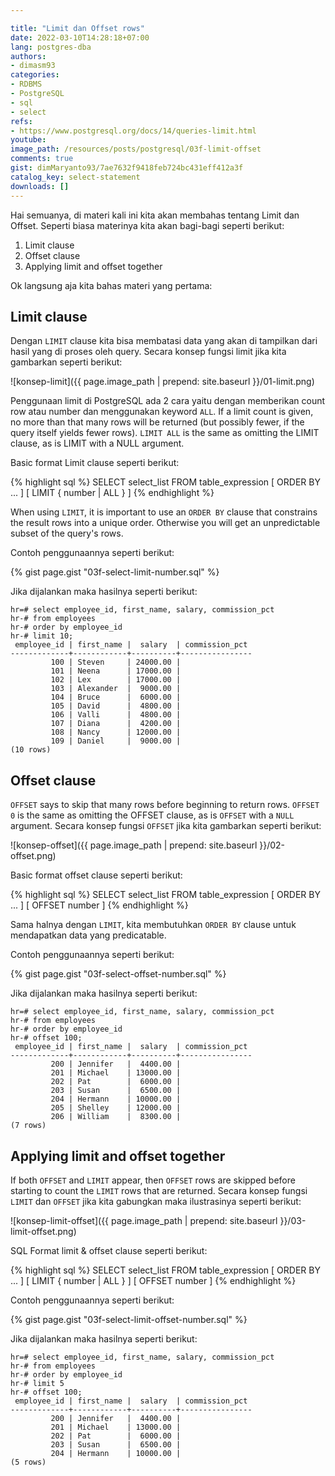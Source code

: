 ```yaml
---

title: "Limit dan Offset rows"
date: 2022-03-10T14:28:18+07:00
lang: postgres-dba
authors:
- dimasm93
categories:
- RDBMS
- PostgreSQL
- sql
- select
refs: 
- https://www.postgresql.org/docs/14/queries-limit.html
youtube: 
image_path: /resources/posts/postgresql/03f-limit-offset
comments: true
gist: dimMaryanto93/7ae7632f9418feb724bc431eff412a3f
catalog_key: select-statement
downloads: []
---
```


Hai semuanya, di materi kali ini kita akan membahas tentang Limit dan Offset. Seperti biasa materinya kita akan bagi-bagi seperti berikut:

1. Limit clause
2. Offset clause
3. Applying limit and offset together

Ok langsung aja kita bahas materi yang pertama:

<!--more-->

## Limit clause

Dengan `LIMIT` clause kita bisa membatasi data yang akan di tampilkan dari hasil yang di proses oleh query. Secara konsep fungsi limit jika kita gambarkan seperti berikut:

![konsep-limit]({{ page.image_path | prepend: site.baseurl }}/01-limit.png)

Penggunaan limit di PostgreSQL ada 2 cara yaitu dengan memberikan count row atau number dan menggunakan keyword `ALL`. If a limit count is given, no more than that many rows will be returned (but possibly fewer, if the query itself yields fewer rows). `LIMIT ALL` is the same as omitting the LIMIT clause, as is LIMIT with a NULL argument.

Basic format Limit clause seperti berikut:

{% highlight sql %}
SELECT select_list
FROM table_expression
[ ORDER BY ... ]
[ LIMIT { number | ALL } ]
{% endhighlight %}

When using `LIMIT`, it is important to use an `ORDER BY` clause that constrains the result rows into a unique order. Otherwise you will get an unpredictable subset of the query's rows.

Contoh penggunaannya seperti berikut:

{% gist page.gist "03f-select-limit-number.sql" %}

Jika dijalankan maka hasilnya seperti berikut:

```shell
hr=# select employee_id, first_name, salary, commission_pct
hr-# from employees
hr-# order by employee_id
hr-# limit 10;
 employee_id | first_name |  salary  | commission_pct
-------------+------------+----------+----------------
         100 | Steven     | 24000.00 |
         101 | Neena      | 17000.00 |
         102 | Lex        | 17000.00 |
         103 | Alexander  |  9000.00 |
         104 | Bruce      |  6000.00 |
         105 | David      |  4800.00 |
         106 | Valli      |  4800.00 |
         107 | Diana      |  4200.00 |
         108 | Nancy      | 12000.00 |
         109 | Daniel     |  9000.00 |
(10 rows)
```

## Offset clause

`OFFSET` says to skip that many rows before beginning to return rows. `OFFSET 0` is the same as omitting the OFFSET clause, as is `OFFSET` with a `NULL` argument. Secara konsep fungsi `OFFSET` jika kita gambarkan seperti berikut:

![konsep-offset]({{ page.image_path | prepend: site.baseurl }}/02-offset.png)

Basic format offset clause seperti berikut:

{% highlight sql %}
SELECT select_list
FROM table_expression
[ ORDER BY ... ]
[ OFFSET number ]
{% endhighlight %}

Sama halnya dengan `LIMIT`, kita membutuhkan `ORDER BY` clause untuk mendapatkan data yang predicatable.

Contoh penggunaannya seperti berikut:

{% gist page.gist "03f-select-offset-number.sql" %}

Jika dijalankan maka hasilnya seperti berikut:

```shell
hr=# select employee_id, first_name, salary, commission_pct
hr-# from employees
hr-# order by employee_id
hr-# offset 100;
 employee_id | first_name |  salary  | commission_pct
-------------+------------+----------+----------------
         200 | Jennifer   |  4400.00 |
         201 | Michael    | 13000.00 |
         202 | Pat        |  6000.00 |
         203 | Susan      |  6500.00 |
         204 | Hermann    | 10000.00 |
         205 | Shelley    | 12000.00 |
         206 | William    |  8300.00 |
(7 rows)
```

## Applying limit and offset together

If both `OFFSET` and `LIMIT` appear, then `OFFSET` rows are skipped before starting to count the `LIMIT` rows that are returned. Secara konsep fungsi `LIMIT` dan `OFFSET` jika kita gabungkan maka ilustrasinya seperti berikut:

![konsep-limit-offset]({{ page.image_path | prepend: site.baseurl }}/03-limit-offset.png)

SQL Format limit & offset clause seperti berikut:

{% highlight sql %}
SELECT select_list
FROM table_expression
[ ORDER BY ... ]
[ LIMIT { number | ALL } ] 
[ OFFSET number ]
{% endhighlight %}

Contoh penggunaannya seperti berikut:

{% gist page.gist "03f-select-limit-offset-number.sql" %}

Jika dijalankan maka hasilnya seperti berikut:

```shell
hr=# select employee_id, first_name, salary, commission_pct
hr-# from employees
hr-# order by employee_id
hr-# limit 5
hr-# offset 100;
 employee_id | first_name |  salary  | commission_pct
-------------+------------+----------+----------------
         200 | Jennifer   |  4400.00 |
         201 | Michael    | 13000.00 |
         202 | Pat        |  6000.00 |
         203 | Susan      |  6500.00 |
         204 | Hermann    | 10000.00 |
(5 rows)
```